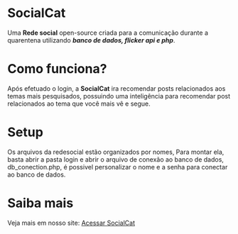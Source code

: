# SocialCat
  Uma **Rede social** open-source criada para a comunicação durante a quarentena utilizando ***banco de dados, flicker api e php***.

# Como funciona?
  Após efetuado o login, a **SocialCat** ira recomendar posts relacionados aos temas mais pesquisados, possuindo uma inteligência para recomendar post relacionados ao tema que você mais vê e segue.

# Setup
  Os arquivos da redesocial estão organizados por nomes, Para montar ela, basta abrir a pasta login e abrir o arquivo de conexão ao banco de dados, db_conection.php, é possivel personalizar o nome e a senha para conectar ao banco de dados.
 
# Saiba mais
  Veja mais em nosso site: <a target="_blank" rel="noopener noreferrer" href="https://socialcat.ga/">Acessar SocialCat</a>
 
  
